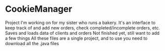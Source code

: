 # CookieManager
Project I'm working on for my sister who runs a bakery.
It's an interface to keep track of and add new orders, check completed/incomplete orders, etc.
Saves and loads data of clients and orders
Not finished yet, still want to add a few things
All these files are a single project, and to use you need to download all the .java files
